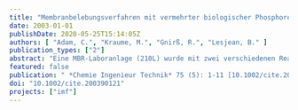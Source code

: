 ```yaml
---
title: "Membranbelebungsverfahren mit vermehrter biologischer Phosphorelimination (EBPR)"
date: 2003-01-01
publishDate: 2020-05-25T15:14:05Z
authors: [ "Adam, C.", "Kraume, M.", "Gnirß, R.", "Lesjean, B." ]
publication_types: ["2"]
abstract: "Eine MBR-Laboranlage (210L) wurde mit zwei verschiedenen Reaktor-konfigurationen zur vermehrten biologischen PElimination (Bio-P) mit kommunalem Abwasser betrieben. Die beiden Reaktorkonfigurationen zeichneten sich neben einer vorgeschalteten anaeroben Zone für den Bio-P Prozess durch eine vorgeschaltete Denitrifikation bzw. eine nachgeschaltete Denitrifikation aus. Beide Reaktor-konfigurationen wurden bei einem Schlammalter von 15 Tagen mit vorgesiebtem (1mm)  Rohwasser parallel zu einer konventionellen Kläranlage betrieben. Für Phosphor wurden sehr niedrige und stabile Ablaufkonzentrationen von 0,05-0,15 mgP/L mit beiden Konfigurationen erreicht. Die Phosphorgehalte der Schlämme lagen bei 2,4-3% P/TS. Während mit der vorgeschalteten Denitrifikation erwartete Ergebnisse von 86-90% Stickstoffentfernung erzielt wurden, erreichte die nachgeschaltete Denitrifikation eine unerwartet hohe N-Elimination von bis zu 96% (ohne zusätzliche C-Quelle). Eine Betriebsphase mit Phosphoraufstockung des Zulaufes (~40 mgP/L) führte bei einer Elimination von 20-25 mgP/L zu P-Gehalten im Schlamm von 67%P/TS. Neben dem Bio-P-Mechanismus waren hier jedoch auch Fällungs- und  Adsorptionsmechanismen für die P-Aufnahme relevant."
featured: false
publication: " *Chemie Ingenieur Technik* 75 (5): 1-11 [10.1002/cite.200390121](https://doi.org/10.1002/cite.200390121)"
doi: "10.1002/cite.200390121"
projects: ["imf"]
---
```


